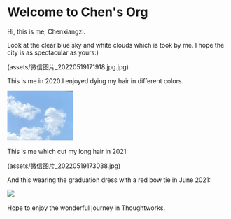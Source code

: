 # Welcome to Chen's Org

Hi, this is me, Chenxiangzi.

Look at the clear blue sky and white clouds which is took by me. I hope the city  is as spectacular as yours:)

(assets/微信图片_20220519171918.jpg.jpg)

This is me in 2020.I enjoyed dying my hair in different colors.

<img src="assets/微信图片_20220519171918.jpg"  width="30%" />

This is me which cut my long hair in 2021:

(assets/微信图片_20220519173038.jpg)

And this wearing the graduation dress with a red bow tie in June 2021:

<img src="微信图片_20220519173034.jpg" width="20%" />

Hope to enjoy the wonderful journey in Thoughtworks.
